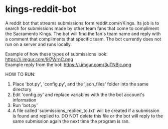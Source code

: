 # kings-reddit-bot
A reddit bot that streams submissions form reddit.com/r/Kings. Its job is to search for submissions made by other team fans that come to compliment the Sacramento Kings. The bot will find the fan's team name and reply with a comment that compliments that specific team. The bot currently does not run on a server and runs locally.  

Example of how these types of submissions look: https://i.imgur.com/9l7WrnC.png \
Example reply from the bot: https://i.imgur.com/3uTNBjc.png

HOW TO RUN:
1. Place 'bot.py', 'config.py', and the 'json_files' folder into the same directory
2. Edit 'config.py' and replace variables with the the bot account's information
3. Run 'bot.py'
4. A file called 'submissions_replied_to.txt' will be created if a submission is found and replied to. DO NOT delete this file or the bot will reply to the same submission again the next time the program is ran.
